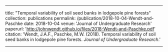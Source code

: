 ---

title: "Temporal variability of soil seed banks in lodgepole pine forests"
collection: publications
permalink: /publication/2018-10-04-Wendt-and-Paschke
date: 2018-10-04
venue: 'Journal of Undergraduate Research'
paperurl: 'http://johnwendt.github.io/files/2018-Wendt-and-Paschke.pdf'
citation: 'Wendt, J.A.F., Paschke, M.W. (2018). Temporal variability of soil seed banks in lodgepole pine forests. <i>Journal of Undergraduate Research</i>.'

---